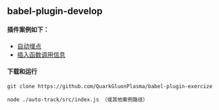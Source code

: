 ## babel-plugin-develop

#### 插件案例如下：

- [自动埋点](./auto-track/src/)
- [插入函数调用信息](./insert-parameter/src/)

#### 下载和运行
```shell
git clone https://github.com/QuarkGluonPlasma/babel-plugin-exercize

node ./auto-track/src/index.js （或其他案例路径）
```